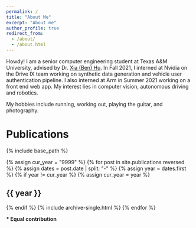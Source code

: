 ```yaml
---
permalink: /
title: "About Me"
excerpt: "About me"
author_profile: true
redirect_from: 
  - /about/
  - /about.html
---
```


Howdy! I am a senior computer engineering student at Texas A&M University, advised by Dr. [Xia (Ben) Hu](https://cs.rice.edu/~xh37/). In Fall 2021, I interned at Nvidia on the Drive IX team working on synthetic data generation and vehicle user authentication pipeline. I also interned at Arm in Summer 2021 working on a front end web app. My interest lies in computer vision, autonomous driving and robotics.

My hobbies include running, working out, playing the guitar, and photography.


<h1> Publications </h1>

{% include base_path %}

{% assign cur_year = "9999" %}
{% for post in site.publications reversed %}
  {% assign dates = post.date | split: "-" %}
  {% assign year = dates.first %}
  {% if year != cur_year %}
    {% assign cur_year = year %}
<h2> {{ year }} </h2>
  {% endif %}
  {% include archive-single.html %}
{% endfor %}

<b> * Equal contribution </b>
